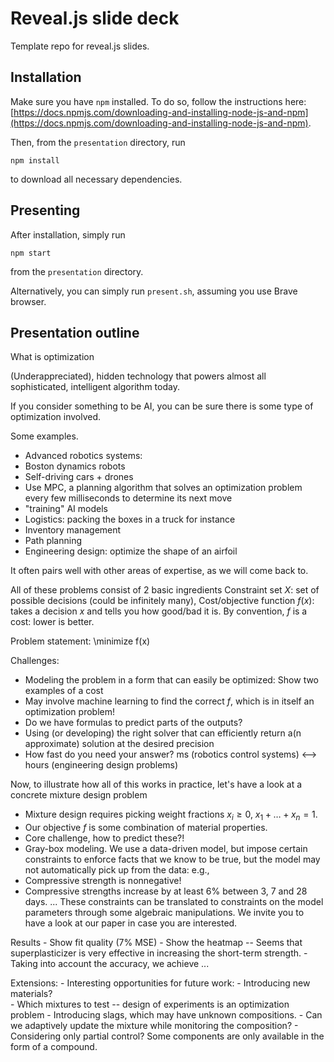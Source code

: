 # Reveal.js slide deck

Template repo for reveal.js slides.


## Installation 

Make sure you have `npm` installed. To do so, follow the instructions here: 
[https://docs.npmjs.com/downloading-and-installing-node-js-and-npm](https://docs.npmjs.com/downloading-and-installing-node-js-and-npm).

Then, from the `presentation` directory, run 
```
npm install 
```
to download all necessary dependencies.

## Presenting 
After installation, simply run 
```
npm start
```
from the `presentation` directory. 

Alternatively, you can simply run `present.sh`, assuming you use Brave browser.

## Presentation outline 


What is optimization

(Underappreciated), hidden technology that powers almost all
sophisticated, intelligent algorithm today.

If you consider something to be AI, you can be sure there is some
type of optimization involved.

Some examples.

- Advanced robotics systems:
- Boston dynamics robots
- Self-driving cars + drones
- Use MPC, a planning algorithm that solves an optimization problem
every few milliseconds to determine its next move
- "training" AI models
- Logistics: packing the boxes in a truck for instance
- Inventory management
- Path planning
- Engineering design: optimize the shape of an airfoil

It often pairs well with other areas of expertise, as we will come back to.

All of these problems consist of 2 basic ingredients
Constraint set $X$: set of possible decisions (could be infinitely many),
Cost/objective function $f(x)$: takes a decision $x$ and tells you how good/bad it is.
By convention, $f$ is a cost: lower is better.

Problem statement: \minimize f(x)

Challenges:
- Modeling the problem in a form that can easily be optimized: Show two examples of a cost
- May involve machine learning to find the correct $f$, which is in itself an optimization problem!
- Do we have formulas to predict parts of the outputs?
- Using (or developing) the right solver that can efficiently return a(n approximate) solution at the desired
precision
- How fast do you need your answer?
ms (robotics control systems) <--> hours (engineering design problems)

Now, to illustrate how all of this works in practice,
let's have a look at a concrete mixture design problem
- Mixture design requires picking weight fractions $x_i \geq 0$, $x_1 + \dots + x_n = 1$.
- Our objective $f$ is some combination of material properties.
- Core challenge, how to predict these?!
- Gray-box modeling. We use a data-driven model, but impose certain constraints to
enforce facts that we know to be true, but the model may not automatically pick up
from the data:
e.g.,
- Compressive strength is nonnegative!
- Compressive strengths increase by at least 6% between 3, 7 and 28 days.
...
These constraints can be translated to constraints on the model parameters through
some algebraic manipulations. We invite you to have a look at our paper in case you
are interested.

Results 
    - Show fit quality (7% MSE) 
    - Show the heatmap -- Seems that superplasticizer is very effective in increasing the short-term strength. 
    - Taking into account the accuracy, we achieve ...

Extensions:
    - Interesting opportunities for future work:
    - Introducing new materials?  
        - Which mixtures to test -- design of experiments is an optimization problem
        - Introducing slags, which may have unknown compositions. 
            - Can we adaptively update the mixture while monitoring the composition?
            - Considering only partial control? Some components are only available in the form of a compound. 
